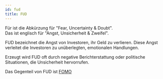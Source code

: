 ```yaml
---
id: fud
title: FUD
---
```


Für ist die Abkürzung für "Fear, Uncertainty & Doubt".  
Das ist englisch für "Angst, Unsicherheit & Zweifel".

FUD bezeichnet die Angst von Investoren, ihr Geld zu verlieren. Diese Angst verleitet die Investoren zu unüberlegten, emotionalen Handlungen.

Erzeugt wird FUD oft durch negative Berichterstattung oder politische Situationen, die Unsicherheit hervorrufen.

Das Gegenteil von FUD ist [FOMO](fomo)
